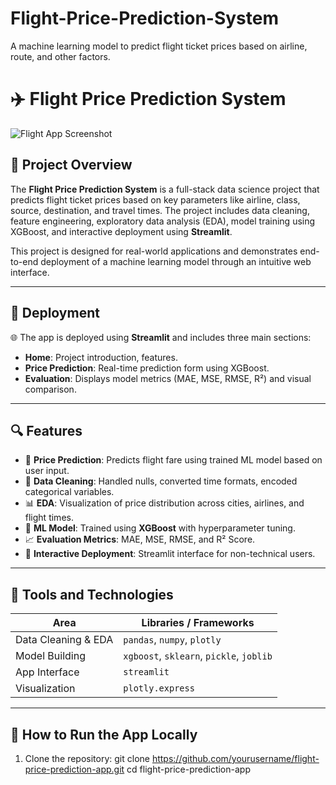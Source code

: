 # Flight-Price-Prediction-System
A machine learning model to predict flight ticket prices based on airline, route, and other factors.
# ✈️ Flight Price Prediction System

![Flight App Screenshot](C:\Users\Admin\Pictures\Screenshots)

## 📍 Project Overview

The **Flight Price Prediction System** is a full-stack data science project that predicts flight ticket prices based on key parameters like airline, class, source, destination, and travel times. The project includes data cleaning, feature engineering, exploratory data analysis (EDA), model training using XGBoost, and interactive deployment using **Streamlit**.

This project is designed for real-world applications and demonstrates end-to-end deployment of a machine learning model through an intuitive web interface.

---

## 🚀 Deployment

🌐 The app is deployed using **Streamlit** and includes three main sections:
- **Home**: Project introduction, features.
- **Price Prediction**: Real-time prediction form using XGBoost.
- **Evaluation**: Displays model metrics (MAE, MSE, RMSE, R²) and visual comparison.

---

## 🔍 Features

- 🎯 **Price Prediction**: Predicts flight fare using trained ML model based on user input.
- 🧹 **Data Cleaning**: Handled nulls, converted time formats, encoded categorical variables.
- 📊 **EDA**: Visualization of price distribution across cities, airlines, and flight times.
- 🧠 **ML Model**: Trained using **XGBoost** with hyperparameter tuning.
- 📈 **Evaluation Metrics**: MAE, MSE, RMSE, and R² Score.
- 🧪 **Interactive Deployment**: Streamlit interface for non-technical users.

---

## 🧰 Tools and Technologies

| Area | Libraries / Frameworks |
|------|------------------------|
| Data Cleaning & EDA | `pandas`, `numpy`, `plotly` |
| Model Building | `xgboost`, `sklearn`, `pickle`, `joblib` |
| App Interface | `streamlit` |
| Visualization | `plotly.express` |

---
## 🧪 How to Run the App Locally

1. Clone the repository:
git clone https://github.com/yourusername/flight-price-prediction-app.git
cd flight-price-prediction-app

